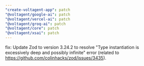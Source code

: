 ```yaml
---
"create-voltagent-app": patch
"@voltagent/google-ai": patch
"@voltagent/vercel-ai": patch
"@voltagent/groq-ai": patch
"@voltagent/core": patch
"@voltagent/xsai": patch
---
```


fix: Update Zod to version 3.24.2 to resolve "Type instantiation is excessively deep and possibly infinite" error (related to https://github.com/colinhacks/zod/issues/3435).

